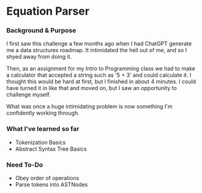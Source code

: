 # Equation Parser

### Background & Purpose
I first saw this challenge a few months ago when I had ChatGPT generate me a data structures roadmap. It intimidated the hell out of me, and so I shyed away from doing it.

Then, as an assignment for my Intro to Programming class we had to make a calculator that accepted a string such as '5 + 3' and could calculate it. I thought this would be hard at first, but I finished in about 4 minutes. I could have turned it in like that and moved on, but I saw an opportunity to challenge myself.

What was once a huge intimidating problem is now something I'm confidently working through.

### What I've learned so far

- Tokenization Basics
- Abstract Syntax Tree Basics

### Need To-Do
- Obey order of operations
- Parse tokens into ASTNodes